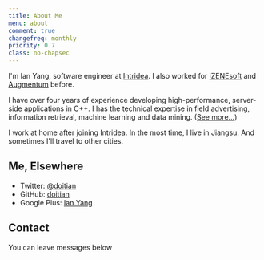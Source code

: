 ```yaml
---
title: About Me
menu: about
comment: true
changefreq: monthly
priority: 0.7
class: no-chapsec
---
```


I'm Ian Yang, software engineer at [Intridea](http://www.intridea.com). I also
worked for [iZENEsoft](http://www.izenesoft.com) and
[Augmentum](http://www.augmentum.com) before.

I have over four years of experience developing high-performance, server-side
applications in C++. I has the technical expertise in field advertising,
information retrieval, machine learning and data
mining. ([See more...](http://cn.linkedin.com/in/ianyang))

I work at home after joining Intridea. In the most time, I live in Jiangsu. And
sometimes I'll travel to other cities.

Me, Elsewhere
-------------

- Twitter: [@doitian](http://twitter.com/doitian)
- GitHub: [doitian](http://github.com/doitian)
- Google Plus: [Ian Yang](https://plus.google.com/116043191747590131112/posts)

Contact
-------

You can leave messages below

